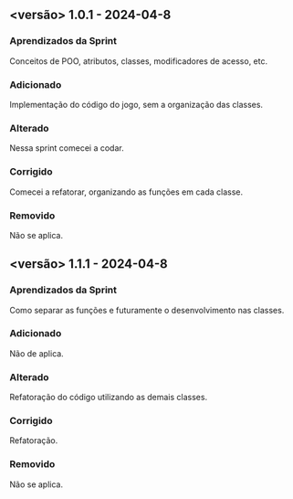 ## <versão> 1.0.1 - 2024-04-8 <data>

### Aprendizados da Sprint

Conceitos de POO, atributos, classes, modificadores de acesso, etc.

### Adicionado

Implementação do código do jogo, sem a organização das classes.

### Alterado

Nessa sprint comecei a codar.

### Corrigido

Comecei a refatorar, organizando as funções em cada classe.
### Removido

Não se aplica.


## <versão> 1.1.1 - 2024-04-8 <data>

### Aprendizados da Sprint

Como separar as funções e futuramente o desenvolvimento nas classes.

### Adicionado

Não de aplica.

### Alterado

Refatoração do código utilizando as demais classes.

### Corrigido

Refatoração.
### Removido

Não se aplica.